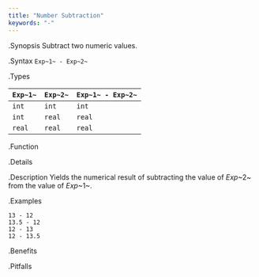 ```yaml
---
title: "Number Subtraction"
keywords: "-"
---
```


.Synopsis
Subtract two numeric values.

.Syntax
`Exp~1~ - Exp~2~`

.Types


| `Exp~1~` |  `Exp~2~` | `Exp~1~ - Exp~2~`  |
| --- | --- | --- |
| `int`     |  `int`     | `int`                |
| `int`     |  `real`    | `real`               |
| `real`    |  `real`    | `real`               |


.Function

.Details

.Description
Yields the numerical result of subtracting the value of _Exp_~2~ from the value of _Exp_~1~.

.Examples
```rascal-shell
13 - 12
13.5 - 12
12 - 13
12 - 13.5
```

.Benefits

.Pitfalls

